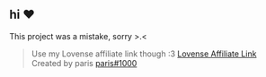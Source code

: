 ## hi ❤️

This project was a mistake, sorry >.<

> Use my Lovense affiliate link though :3 [Lovense Affiliate Link](https://www.lovense.com/r/s8qaen)\
> Created by paris [paris#1000](https://discord.gg/cheats)
